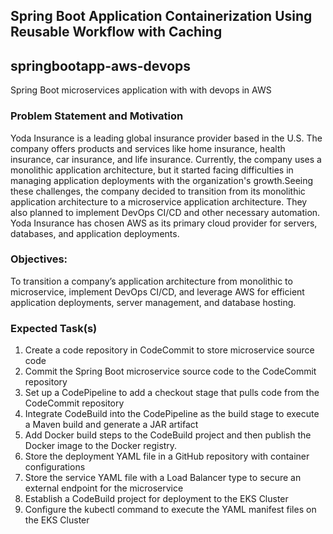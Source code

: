 ## Spring Boot Application Containerization Using Reusable Workflow with Caching

## springbootapp-aws-devops
Spring Boot microservices application with with devops in AWS


### Problem Statement and Motivation
Yoda Insurance is a leading global insurance provider based in the U.S. The company offers products and services like home insurance, health insurance, car insurance, and life insurance. Currently, the company uses a monolithic application architecture, but it started facing 
difficulties in managing application deployments with the organization's growth.Seeing these challenges, the company decided to transition from its monolithic application architecture to a microservice application architecture. They also planned to implement DevOps CI/CD and other necessary automation. Yoda Insurance has chosen AWS as its primary cloud provider for servers, databases, and application deployments.

### Objectives:
To transition a company’s application architecture from monolithic to microservice, implement DevOps CI/CD, and leverage AWS for efficient application deployments, server management, and database hosting.

### Expected Task(s)

1. Create a code repository in CodeCommit to store microservice source code
2. Commit the Spring Boot microservice source code to the CodeCommit repository
3. Set up a CodePipeline to add a checkout stage that pulls code from the CodeCommit repository
4. Integrate CodeBuild into the CodePipeline as the build stage to execute a Maven build and generate a JAR artifact
5. Add Docker build steps to the CodeBuild project and then publish the Docker image to the Docker registry.
6. Store the deployment YAML file in a GitHub repository with container configurations
7. Store the service YAML file with a Load Balancer type to secure an  external endpoint for the microservice
8. Establish a CodeBuild project for deployment to the EKS Cluster
9. Configure the kubectl command to execute the YAML manifest files on the EKS Cluster
